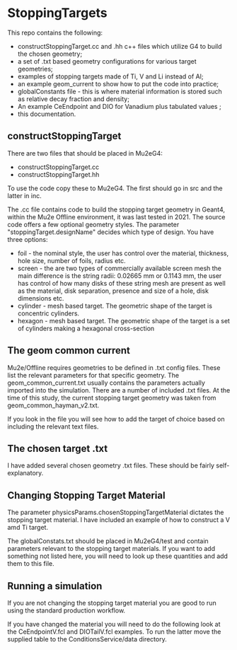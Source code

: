 # StoppingTargets

This repo contains the following:

* constructStoppingTarget.cc and .hh c++ files which utilize G4 to build the chosen geometry;
* a set of .txt based geometry configurations for various target geometries;
* examples of stopping targets made of Ti, V and Li instead of Al;
* an example geom_current to show how to put the code into practice;
* globalConstants file - this is where material information is stored such as relative decay fraction and density;
* An example CeEndpoint and DIO for Vanadium plus tabulated values ;
* this documentation.

## constructStoppingTarget

There are two files that should be placed in Mu2eG4:

* constructStoppingTarget.cc
* constructStoppingTarget.hh

To use the code copy these to Mu2eG4. The first should go in src and the latter in inc.

The .cc file contains code to build the stopping target geometry in Geant4, within the Mu2e Offline environment, it was last tested in 2021. The source code offers a few optional geometry styles. The parameter "stoppingTarget.designName" decides which type of design. You have three options:

* foil - the nominal style, the user has control over the material, thickness, hole size, number of foils, radius etc.
* screen - the are two types of commercially available screen mesh the main difference is the string radii: 0.02665 mm or 0.1143 mm, the user has control of how many disks of these string mesh are present as well as the material, disk separation, presence and size of a hole, disk dimensions etc.
* cylinder - mesh based target. The geometric shape of the target is concentric cylinders.
* hexagon - mesh based target. The geometric shape of the target is a set of cylinders making a hexagonal cross-section

## The geom common current

Mu2e/Offline requires geometries to be defined in .txt config files. These list the relevant parameters for that specific geometry. The geom_common_current.txt usually contains the parameters actually imported into the simulation. There are a number of included .txt files. At the time of this study, the current stopping target geometry was taken from geom_common_hayman_v2.txt.

If you look in the file you will see how to add the target of choice based on including the relevant text files.

## The chosen target .txt

I have added several chosen geometry .txt files. These should be fairly self-explanatory.

## Changing Stopping Target Material

The parameter physicsParams.chosenStoppingTargetMaterial dictates the stopping target material. I have included an example of how to construct a V amd Ti target.

The globalConstats.txt should be placed in Mu2eG4/test and contain parameters relevant to the stopping target materials. If you want to add something not listed here, you will need to look up these quantities and add them to this file.

## Running a simulation

If you are not changing the stopping target material you are good to run using the standard production workflow.

If you have changed the material you will need to do the following look at the CeEndpointV.fcl and DIOTailV.fcl examples. To run the latter move the supplied table to the ConditionsService/data directory.
